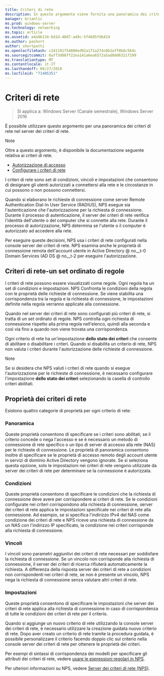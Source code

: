 ```yaml
---
title: Criteri di rete
description: In questo argomento viene fornita una panoramica dei criteri di rete per server dei criteri di rete in Windows Server 2016 e sono inclusi collegamenti a indicazioni aggiuntive su server dei criteri di rete.
manager: brianlic
ms.prod: windows-server
ms.technology: networking
ms.topic: article
ms.assetid: e4a9b134-6d1d-40d7-a49c-5f46d5fdb419
ms.author: pashort
author: shortpatti
ms.openlocfilehash: c241191f54080ed92a1f1a274c0b2aff0b8c564c
ms.sourcegitcommit: 6aff3d88ff22ea141a6ea6572a5ad8dd6321f199
ms.translationtype: MT
ms.contentlocale: it-IT
ms.lasthandoff: 09/27/2019
ms.locfileid: "71405351"
---
```

# <a name="network-policies"></a>Criteri di rete

>Si applica a: Windows Server (Canale semestrale), Windows Server 2016

È possibile utilizzare questo argomento per una panoramica dei criteri di rete nel server dei criteri di rete.

>[!NOTE]
>Oltre a questo argomento, è disponibile la documentazione seguente relativa ai criteri di rete.
> - [Autorizzazione di accesso](nps-np-access.md)
> - [Configurare i criteri di rete](nps-np-configure.md)

I criteri di rete sono set di condizioni, vincoli e impostazioni che consentono di designare gli utenti autorizzati a connettersi alla rete e le circostanze in cui possono o non possono connettersi.

Quando si elaborano le richieste di connessione come server Remote Authentication Dial-In User Service (RADIUS), NPS esegue sia l'autenticazione che l'autorizzazione per la richiesta di connessione. Durante il processo di autenticazione, il server dei criteri di rete verifica l'identità dell'utente o del computer che si connette alla rete. Durante il processo di autorizzazione, NPS determina se l'utente o il computer è autorizzato ad accedere alla rete.

Per eseguire queste decisioni, NPS usa i criteri di rete configurati nella console server dei criteri di rete. NPS esamina anche le proprietà di connessione remota dell'account utente in Active Directory @ no__t-0 Domain Services \(AD DS @ no__t-2 per eseguire l'autorizzazione.

## <a name="network-policies---an-ordered-set-of-rules"></a>Criteri di rete-un set ordinato di regole

I criteri di rete possono essere visualizzati come regole. Ogni regola ha un set di condizioni e impostazioni. NPS Confronta le condizioni della regola con le proprietà delle richieste di connessione. Se viene stabilita una corrispondenza tra la regola e la richiesta di connessione, le impostazioni definite nella regola verranno applicate alla connessione.

Quando nel server dei criteri di rete sono configurati più criteri di rete, si tratta di un set ordinato di regole. NPS controlla ogni richiesta di connessione rispetto alla prima regola nell'elenco, quindi alla seconda e così via fino a quando non viene trovata una corrispondenza.

Ogni criterio di rete ha un'impostazione **dello stato dei criteri** che consente di abilitare o disabilitare i criteri. Quando si disabilita un criterio di rete, NPS non valuta i criteri durante l'autorizzazione delle richieste di connessione.

>[!NOTE]
>Se si desidera che NPS valuti i criteri di rete quando si esegue l'autorizzazione per le richieste di connessione, è necessario configurare l'impostazione **dello stato dei criteri** selezionando la casella di controllo criteri abilitati.

## <a name="network-policy-properties"></a>Proprietà dei criteri di rete

Esistono quattro categorie di proprietà per ogni criterio di rete:

### <a name="overview"></a>Panoramica

 Queste proprietà consentono di specificare se i criteri sono abilitati, se il criterio concede o nega l'accesso e se è necessario un metodo di connessione di rete specifico o un tipo di server di accesso alla rete (NAS) per le richieste di connessione. Le proprietà di panoramica consentono inoltre di specificare se le proprietà di accesso remoto degli account utente in servizi di dominio Active Directory vengono ignorate. Se si seleziona questa opzione, solo le impostazioni nei criteri di rete vengono utilizzate da server dei criteri di rete per determinare se la connessione è autorizzata.


### <a name="conditions"></a>Condizioni

 Queste proprietà consentono di specificare le condizioni che la richiesta di connessione deve avere per corrispondere ai criteri di rete. Se le condizioni configurate nei criteri corrispondono alla richiesta di connessione, server dei criteri di rete applica le impostazioni specificate nei criteri di rete alla connessione. Ad esempio, se si specifica l'indirizzo IPv4 del NAS come condizione dei criteri di rete e NPS riceve una richiesta di connessione da un NAS con l'indirizzo IP specificato, la condizione nei criteri corrisponde alla richiesta di connessione. 


### <a name="constraints"></a>Vincoli

 I vincoli sono parametri aggiuntivi dei criteri di rete necessari per soddisfare la richiesta di connessione. Se un vincolo non corrisponde alla richiesta di connessione, il server dei criteri di ricerca rifiuterà automaticamente la richiesta. A differenza della risposta server dei criteri di rete a condizioni non corrispondenti nei criteri di rete, se non è presente un vincolo, NPS nega la richiesta di connessione senza valutare altri criteri di rete.

### <a name="settings"></a>Impostazioni

 Queste proprietà consentono di specificare le impostazioni che server dei criteri di rete applica alla richiesta di connessione in caso di corrispondenza di tutte le condizioni dei criteri di rete per il criterio.

Quando si aggiunge un nuovo criterio di rete utilizzando la console server dei criteri di rete, è necessario utilizzare la creazione guidata nuovo criterio di rete. Dopo aver creato un criterio di rete tramite la procedura guidata, è possibile personalizzare il criterio facendo doppio clic sul criterio nella console server dei criteri di rete per ottenere le proprietà dei criteri.

Per esempi di sintassi di corrispondenza dei modelli per specificare gli attributi dei criteri di rete, vedere [usare le espressioni regolari in NPS](nps-crp-reg-expressions.md).

Per ulteriori informazioni su NPS, vedere [Server dei criteri di rete (NPS)](nps-top.md).
